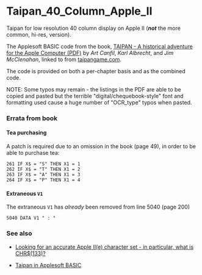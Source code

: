 # Taipan_40_Column_Apple_II
Taipan for low resolution 40 column display on Apple II (***not*** the more common, hi-res, version).

The Applesoft BASIC code from the book,  [TAIPAN - A historical adventure for the Apple Computer (PDF)][1] by *Art Canfil*, *Karl Albrecht*, and *Jim McClenahan*, linked to from [taipangame.com][2].

The code is provided on both a per-chapter basis and as the combined code. 

NOTE: Some typos may remain - the listings in the PDF are able to be copied and pasted but the terrible "digital/chequebook-style" font and formatting used cause a huge number of "OCR_type" typos when pasted.

### Errata from book

#### Tea purchasing

A patch is required due to an omission in the book (page 49), in order to be able to purchase tea: 

```
261 IF X$ = "S" THEN X1 = 1
262 IF X$ = "T" THEN X1 = 2 
263 IF X$ = "A" THEN X1 = 3 
264 IF X$ = "P" THEN X1 = 4 
```

#### Extraneous `V1`

The extraneous `V1` has *already* been removed from line 5040 (page 200)

```
5040 DATA V1 " : "

```
### See also
- [Looking for an accurate Apple II(e) character set - in particular, what is CHR$(133)?][3]
- [Taipan in Applesoft BASIC][4]



  [1]: https://taipangame.com/pdf/TaipanAHistoricalAdventureForTheAppleComputerAppleIIEdition.pdf
  [2]: https://taipangame.com/
  [3]: https://retrocomputing.stackexchange.com/q/28127/202
  [4]: https://gr33nonline.wordpress.com/2023/11/26/taipan-in-applesoft-basic/
